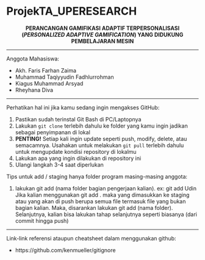 # ProjekTA_UPERESEARCH

<div align="center"><b>
PERANCANGAN GAMIFIKASI ADAPTIF TERPERSONALISASI (<i>PERSONALIZED ADAPTIVE GAMIFICATION</i>) YANG DIDUKUNG PEMBELAJARAN MESIN
</b></div>

---

Anggota Mahasiswa:

<ul>
  <li>Akh. Faris Farhan Zaima</li>
  <li>Muhammad Taqiyyudin Fadhlurrohman</li>
  <li>Kiagus Muhammad Arsyad</li>
  <li>Rheyhana Diva</li>
</ul>

---

Perhatikan hal ini jika kamu sedang ingin mengakses GitHub:

<ol>
  <li>Pastikan sudah terinstal Git Bash di PC/Laptopnya
  <li>Lakukan <code>git clone</code> terlebih dahulu ke folder yang kamu ingin jadikan sebagai penyimpanan di lokal</li>
  <li><b>PENTING!</b> Setiap kali ingin update seperti push, modify, delete, atau semacamnya. Usahakan untuk melakukan <code>git pull</code> terlebih dahulu untuk mengupdate kondisi repository di lokalmu</li>
  <li>Lakukan apa yang ingin dilakukan di repository ini</li>
  <li>Ulangi langkah 3-4 saat diperlukan</li>
</ol>

Tips untuk add / staging hanya folder program masing-masing anggota:
<ol>
  <li>lakukan git add (nama folder bagian pengerjaan kalian). ex: git add Udin</li>
  Jika kalian menggunakan git add . maka yang dimasukkan ke staging atau yang akan di push berupa semua file termasuk file yang bukan bagian kalian. Maka, disarankan lakukan git add (nama folder). Selanjutnya, kalian bisa lakukan tahap selanjutnya seperti biasanya (dari commit hingga push)
</ol>

--- 

Link-link referensi ataupun cheatsheet dalam menggunakan github:
<ul>
  <li>https://github.com/kenmueller/gitignore</li>
</ul>
